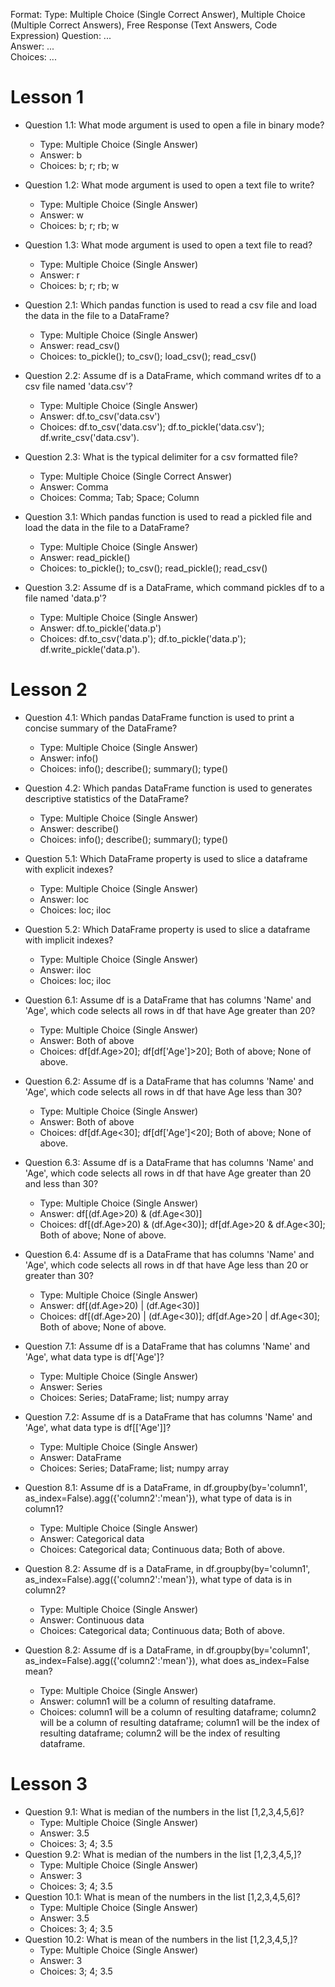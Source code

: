 Format:
Type: Multiple Choice (Single Correct Answer),  Multiple Choice (Multiple Correct Answers), Free Response (Text Answers, Code Expression)
Question: ...  
Answer: ...  
Choices: ...  

# Lesson 1

- Question 1.1: What mode argument is used to open a file in  binary mode?
  - Type: Multiple Choice (Single Answer)
  - Answer: b
  - Choices: b; r; rb; w
- Question 1.2: What mode argument is used to open a text file to write?
  - Type: Multiple Choice (Single Answer)
  - Answer: w
  - Choices: b; r; rb; w
- Question 1.3: What mode argument is used to open a text file to read?
  - Type: Multiple Choice (Single Answer)
  - Answer: r
  - Choices: b; r; rb; w

- Question 2.1: Which pandas function is used to read a csv file and load the data in the file to a DataFrame?
  - Type: Multiple Choice (Single Answer)
  - Answer: read_csv()
  - Choices: to_pickle(); to_csv(); load_csv(); read_csv()
- Question 2.2: Assume df is a DataFrame, which command writes df to a csv file named 'data.csv'?
  - Type: Multiple Choice (Single Answer)
  - Answer: df.to_csv('data.csv')
  - Choices: df.to_csv('data.csv'); df.to_pickle('data.csv'); df.write_csv('data.csv').
- Question 2.3: What is the typical delimiter for a csv formatted file?
	- Type: Multiple Choice (Single Correct Answer)
	- Answer: Comma
	- Choices: Comma; Tab; Space; Column

- Question 3.1: Which pandas function is used to read a pickled file and load the data in the file to a DataFrame?
  - Type: Multiple Choice (Single Answer)
  - Answer: read_pickle()
  - Choices: to_pickle(); to_csv(); read_pickle(); read_csv()
- Question 3.2: Assume df is a DataFrame, which command pickles df to a file named 'data.p'?
  - Type: Multiple Choice (Single Answer)
  - Answer: df.to_pickle('data.p')
  - Choices: df.to_csv('data.p'); df.to_pickle('data.p'); df.write_pickle('data.p').

# Lesson 2
- Question 4.1: Which pandas DataFrame function is used to print a concise summary of the DataFrame?
  - Type: Multiple Choice (Single Answer)
  - Answer: info()
  - Choices: info(); describe(); summary(); type()
- Question 4.2: Which pandas DataFrame function is used to generates descriptive statistics of the DataFrame?
  - Type: Multiple Choice (Single Answer)
  - Answer: describe()
  - Choices: info(); describe(); summary(); type()
- Question 5.1: Which DataFrame property is used to slice a dataframe with explicit indexes?
  - Type: Multiple Choice (Single Answer)
  - Answer: loc
  - Choices: loc; iloc
- Question 5.2: Which DataFrame property is used to slice a dataframe with implicit indexes?
  - Type: Multiple Choice (Single Answer)
  - Answer: iloc
  - Choices: loc; iloc
- Question 6.1: Assume df is a DataFrame that has columns 'Name' and 'Age', which code selects all rows in df that have Age greater than 20?
  - Type: Multiple Choice (Single Answer)
  - Answer: Both of above
  - Choices: df[df.Age>20]; df[df['Age']>20]; Both of above; None of above.
- Question 6.2: Assume df is a DataFrame that has columns 'Name' and 'Age', which code selects all rows in df that have Age less than 30?
  - Type: Multiple Choice (Single Answer)
  - Answer: Both of above
  - Choices: df[df.Age<30]; df[df['Age']<20]; Both of above; None of above.

- Question 6.3: Assume df is a DataFrame that has columns 'Name' and 'Age', which code selects all rows in df that have Age greater than 20 and less than 30?
  - Type: Multiple Choice (Single Answer)
  - Answer: df[(df.Age>20) & (df.Age<30)]
  - Choices: df[(df.Age>20) & (df.Age<30)]; df[df.Age>20 & df.Age<30]; Both of above; None of above.
- Question 6.4: Assume df is a DataFrame that has columns 'Name' and 'Age', which code selects all rows in df that have Age less than 20 or greater than 30?
  - Type: Multiple Choice (Single Answer)
  - Answer: df[(df.Age>20) | (df.Age<30)]
  - Choices: df[(df.Age>20) | (df.Age<30)]; df[df.Age>20 | df.Age<30]; Both of above; None of above.
- Question 7.1: Assume df is a DataFrame that has columns 'Name' and 'Age', what data type is df['Age']?
  - Type: Multiple Choice (Single Answer)
  - Answer: Series
  - Choices: Series; DataFrame; list; numpy array
- Question 7.2: Assume df is a DataFrame that has columns 'Name' and 'Age', what data type is df[['Age']]?
    - Type: Multiple Choice (Single Answer)
    - Answer: DataFrame
    - Choices: Series; DataFrame; list; numpy array
- Question 8.1: Assume df is a DataFrame, in df.groupby(by='column1', as_index=False).agg({'column2':'mean'}), what type of data is in column1?
  - Type: Multiple Choice (Single Answer)
  - Answer: Categorical data
  - Choices: Categorical data; Continuous data; Both of above.
- Question 8.2: Assume df is a DataFrame, in df.groupby(by='column1', as_index=False).agg({'column2':'mean'}), what type of data is in column2?
  - Type: Multiple Choice (Single Answer)
  - Answer: Continuous data
  - Choices: Categorical data; Continuous data; Both of above.
- Question 8.2: Assume df is a DataFrame, in df.groupby(by='column1', as_index=False).agg({'column2':'mean'}), what does as_index=False mean?
  - Type: Multiple Choice (Single Answer)
  - Answer: column1 will be a column of resulting dataframe.
  - Choices: column1 will be a column of resulting dataframe; column2 will be a column of resulting dataframe; column1 will be the index of resulting dataframe; column2 will be the index of resulting dataframe.

# Lesson 3
- Question 9.1: What is median of the numbers in the list [1,2,3,4,5,6]?
  - Type: Multiple Choice (Single Answer)
  - Answer: 3.5
  - Choices: 3; 4; 3.5
- Question 9.2: What is median of the numbers in the list [1,2,3,4,5,]?
  - Type: Multiple Choice (Single Answer)
  - Answer: 3
  - Choices: 3; 4; 3.5
- Question 10.1: What is mean of the numbers in the list [1,2,3,4,5,6]?
  - Type: Multiple Choice (Single Answer)
  - Answer: 3.5
  - Choices: 3; 4; 3.5
- Question 10.2: What is mean of the numbers in the list [1,2,3,4,5,]?
  - Type: Multiple Choice (Single Answer)
  - Answer: 3
  - Choices: 3; 4; 3.5

